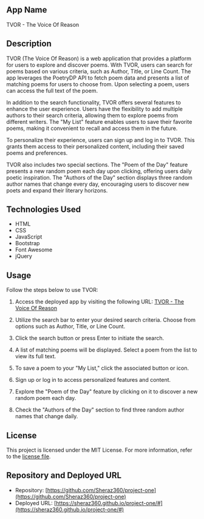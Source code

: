 ## App Name

TVOR - The Voice Of Reason

## Description

TVOR (The Voice Of Reason) is a web application that provides a platform for users to explore and discover poems. With TVOR, users can search for poems based on various criteria, such as Author, Title, or Line Count. The app leverages the PoetryDP API to fetch poem data and presents a list of matching poems for users to choose from. Upon selecting a poem, users can access the full text of the poem.

In addition to the search functionality, TVOR offers several features to enhance the user experience. Users have the flexibility to add multiple authors to their search criteria, allowing them to explore poems from different writers. The "My List" feature enables users to save their favorite poems, making it convenient to recall and access them in the future.

To personalize their experience, users can sign up and log in to TVOR. This grants them access to their personalized content, including their saved poems and preferences.

TVOR also includes two special sections. The "Poem of the Day" feature presents a new random poem each day upon clicking, offering users daily poetic inspiration. The "Authors of the Day" section displays three random author names that change every day, encouraging users to discover new poets and expand their literary horizons.

## Technologies Used

- HTML
- CSS
- JavaScript
- Bootstrap
- Font Awesome
- jQuery

## Usage

Follow the steps below to use TVOR:

1. Access the deployed app by visiting the following URL: [TVOR - The Voice Of Reason](https://sheraz360.github.io/project-one/#)

2. Utilize the search bar to enter your desired search criteria. Choose from options such as Author, Title, or Line Count.

3. Click the search button or press Enter to initiate the search.

4. A list of matching poems will be displayed. Select a poem from the list to view its full text.

5. To save a poem to your "My List," click the associated button or icon.

6. Sign up or log in to access personalized features and content.

7. Explore the "Poem of the Day" feature by clicking on it to discover a new random poem each day.

8. Check the "Authors of the Day" section to find three random author names that change daily.

## License

This project is licensed under the MIT License. For more information, refer to the [license file](https://github.com/Sheraz360/project-one/blob/main/LICENSE).

## Repository and Deployed URL

- Repository: [https://github.com/Sheraz360/project-one](https://github.com/Sheraz360/project-one)
- Deployed URL: [https://sheraz360.github.io/project-one/#](https://sheraz360.github.io/project-one/#)

